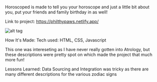 Horoscoped is made to tell you your horoscope and just a little bit about you, put your friends and family birthday in as well! 

Link to project: https://philthypaws.netlify.app/

![alt tag](https://i.imgur.com/6GHLf96.png)

How It's Made:
Tech used: HTML, CSS, Javascript

This one was intereseting as I have never really gotten into Atrology, but these descriptions were pretty spot on which made the project that much more fun!


Lessons Learned:
Data Sourcing and Integration was tricky as there are many different descriptions for the various zodiac signs
